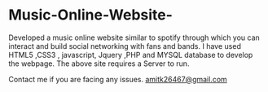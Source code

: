 # Music-Online-Website-
Developed a music online website similar to spotify through which you can interact and build social networking with fans and bands.
I have used HTML5 ,CSS3  , javascript, Jquery ,PHP and MYSQL database to develop the webpage.
The above site requires a Server to run.


Contact me if you are facing any issues.
amitk26467@gmail.com

